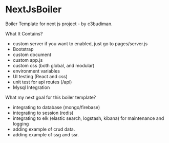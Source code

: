 # NextJsBoiler
Boiler Template for next js project - by c3budiman.


What It Contains?
- custom server if you want to enabled, just go to pages/server.js
- Bootstrap
- custom document
- custom app.js
- custom css (both global, and modular)
- environment variables
- UI testing (React and css)
- unit test for api routes (/api)
- Mysql Integration

What my next goal for this boiler template?
- integrating to database (mongo/firebase)
- integrating to session (redis)
- integrating to elk (elastic search, logstash, kibana) for maintenance and logging
- adding example of crud data.
- adding example of ssg and ssr.